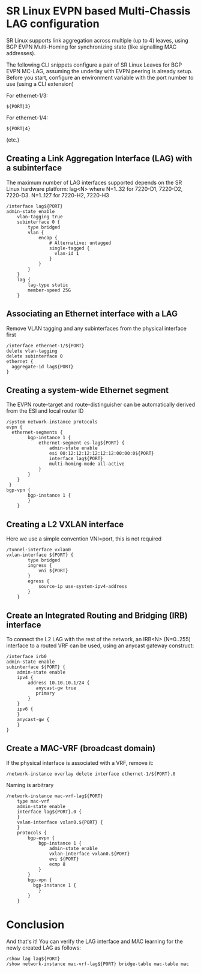 # SR Linux EVPN based Multi-Chassis LAG configuration

SR Linux supports link aggregation across multiple (up to 4) leaves, using BGP EVPN Multi-Homing for synchronizing state (like signalling MAC addresses).

The following CLI snippets configure a pair of SR Linux Leaves for BGP EVPN MC-LAG, assuming the underlay with EVPN peering is already setup.
Before you start, configure an environment variable with the port number to use (using a CLI extension)

For ethernet-1/3:
```
${PORT|3}
```
For ethernet-1/4:
```
${PORT|4}
```
(etc.)

## Creating a Link Aggregation Interface (LAG) with a subinterface

The maximum number of LAG interfaces supported depends on the SR Linux hardware platform: 
lag\<N\> where N=1..32 for 7220-D1, 7220-D2, 7220-D3. N=1..127 for 7220-H2, 7220-H3

```
/interface lag${PORT}
admin-state enable
    vlan-tagging true
    subinterface 0 {
        type bridged
        vlan {
            encap {
                # Alternative: untagged
                single-tagged {
                  vlan-id 1
                }
            }
        }
    }
    lag {
        lag-type static
        member-speed 25G
    }
```

## Associating an Ethernet interface with a LAG

Remove VLAN tagging and any subinterfaces from the physical interface first
```
/interface ethernet-1/${PORT}
delete vlan-tagging
delete subinterface 0
ethernet {
  aggregate-id lag${PORT}
}
```

## Creating a system-wide Ethernet segment

The EVPN route-target and route-distinguisher can be automatically derived from the ESI and local router ID
```
/system network-instance protocols 
evpn {
  ethernet-segments {
        bgp-instance 1 {
            ethernet-segment es-lag${PORT} {
                admin-state enable
                esi 00:12:12:12:12:12:12:00:00:0${PORT}
                interface lag${PORT}
                multi-homing-mode all-active
            }
        }
    }
 }
bgp-vpn {
        bgp-instance 1 {
        }
    }
```

## Creating a L2 VXLAN interface

Here we use a simple convention VNI=port, this is not required
```
/tunnel-interface vxlan0
vxlan-interface ${PORT} {
        type bridged
        ingress {
            vni ${PORT}
        }
        egress {
            source-ip use-system-ipv4-address
        }
    }
```
## Create an Integrated Routing and Bridging (IRB) interface
To connect the L2 LAG with the rest of the network, an IRB\<N\> (N=0..255) interface to a routed VRF can be used, using an anycast gateway construct:
```
/interface irb0
admin-state enable
subinterface ${PORT} {
    admin-state enable
    ipv4 {
        address 10.10.10.1/24 {
           anycast-gw true
           primary
        }
    }
    ipv6 {
    }
    anycast-gw {
    }
}
```

## Create a MAC-VRF (broadcast domain)

If the physical interface is associated with a VRF, remove it:
```
/network-instance overlay delete interface ethernet-1/${PORT}.0
```

Naming is arbitrary
```
/network-instance mac-vrf-lag${PORT}
    type mac-vrf
    admin-state enable
    interface lag${PORT}.0 {
    }
    vxlan-interface vxlan0.${PORT} {
    }
    protocols {
        bgp-evpn {
            bgp-instance 1 {
                admin-state enable
                vxlan-interface vxlan0.${PORT}
                evi ${PORT}
                ecmp 8
            }
        }
        bgp-vpn {
          bgp-instance 1 {
            }
        }
    }
 ```
 
 # Conclusion
 And that's it! You can verify the LAG interface and MAC learning for the newly created LAG as follows:
 ```
 /show lag lag${PORT}
 /show network-instance mac-vrf-lag${PORT} bridge-table mac-table mac
 ```
